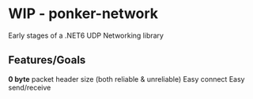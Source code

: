 # WIP - ponker-network 
Early stages of a .NET6 UDP Networking library



## Features/Goals

**0 byte** packet header size (both reliable & unreliable)
Easy connect
Easy send/receive
